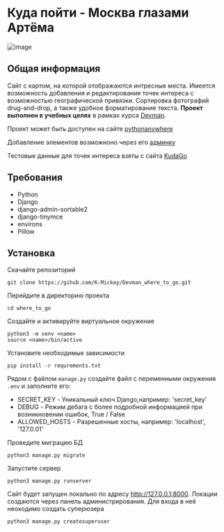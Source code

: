 # Куда пойти - Москва глазами Артёма

![image](https://github.com/K-Mickey/Devman_where_to_go/assets/82704494/078cb74f-9549-4748-8b04-9a3058a7218f)

## Общая информация
Сайт с картом, на которой отображаются интресные места. Имеется возможность добавления и редактирования точек интереса с возможностью географической привязки. Сортировка фотографий drug-and-drop, а также удобное форматирование текста. __Проект выполнен в учебных целях__ в рамках курса [Devman](https://dvmn.org/).

Проект может быть доступен на сайте [pythonanywhere](http://kmickey2.pythonanywhere.com)

Добавление элементов возможноно через его [админку](http://kmickey2.pythonanywhere.com/admin)

Тестовые данные для точек интереса взяты с сайта [KudaGo](https://kudago.com/)

## Требования
- Python
- Django
- django-admin-sortable2
- django-tinymce
- environs
- Pillow

## Установка
Скачайте репозиторий
```
git clone https://gihub.com/K-Mickey/Devman_where_to_go.git
```
Перейдите в директорию проекта
```
cd where_to_go
```
Создайте и активируйте виртуальное окружение
```
python3 -m venv <name>
source <name>/bin/active
```
Установите необходимые зависимости
```
pip install -r requrements.txt
```
Рядом с файлом `manage.py` создайте файл с переменными окружения `.env` и заполните его:
- SECRET_KEY - Уникальный ключ Django,например: 'secret_key'
- DEBUG - Режим дебага с более подробной информацией при возникновении ошибок, True / False
- ALLOWED_HOSTS - Разрешенные хосты, например: 'localhost', '127.0.01'

Проведите миграцию БД
```
python3 manage.py migrate
```
Запустите сервер
```
python3 manage.py runserver
```
Сайт будет запущен локально по адресу http://127.0.0.1:8000. Локации создаются через панель администрирования. Для входа в неё неоходимо создать суперюзера
```
python3 manage.py createsuperuser
```
